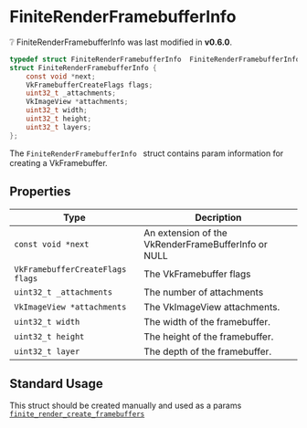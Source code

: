 # FiniteRenderFramebufferInfo 

<div class="alert alert-info part text-info">
❔  FiniteRenderFramebufferInfo  was last modified in <b>v0.6.0</b>.
</div>

```c
typedef struct FiniteRenderFramebufferInfo  FiniteRenderFramebufferInfo;
struct FiniteRenderFramebufferInfo {
    const void *next;
    VkFramebufferCreateFlags flags;
    uint32_t _attachments;
    VkImageView *attachments;
    uint32_t width;
    uint32_t height;
    uint32_t layers;
};
```

The `FiniteRenderFramebufferInfo ` struct contains param information for creating a VkFramebuffer.

## Properties

| Type | Decription |
| ---- | ---------- |
|`const void *next`| An extension of the VkRenderFrameBufferInfo or NULL|
|`VkFramebufferCreateFlags flags`|The VkFramebuffer flags|
|`uint32_t _attachments`| The number of attachments |
|`VkImageView *attachments`| The VkImageView attachments.|
|`uint32_t width`| The width of the framebuffer.|
|`uint32_t height`| The height of the framebuffer.|
|`uint32_t layer`| The depth of the framebuffer.|

## Standard Usage

This struct should be created manually and used as a params [`finite_render_create_framebuffers`](../../functions/render/finite_render_create_framebuffers)
